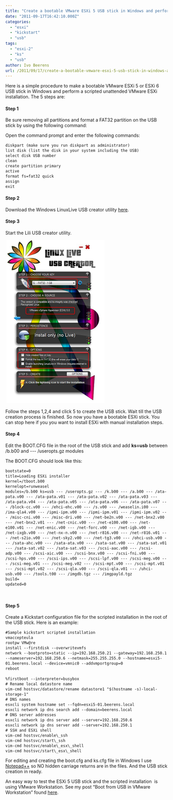 ```yaml
---
title: "Create a bootable VMware ESXi 5 USB stick in Windows and perform a scripted installation"
date: "2011-09-17T16:42:10.000Z"
categories: 
  - "esxi"
  - "kickstart"
  - "usb"
tags: 
  - "esxi-2"
  - "ks"
  - "usb"
author: Ivo Beerens
url: /2011/09/17/create-a-bootable-vmware-esxi-5-usb-stick-in-windows-and-perform-a-scripted-installation/
---
```


Here is a simple procedure to make a bootable VMware ESXi 5 or ESXi 6 USB stick in Windows and perform a scripted unattended VMware ESXi installation. The 5 steps are:

#### Step 1

Be sure removing all partitions and format a FAT32 partition on the USB stick by using the following command:

Open the command prompt and enter the following commands:
```
diskpart (make sure you run diskpart as administrator) 
list disk (list the disk in your system including the USB) 
select disk USB number 
clean 
create partition primary 
active 
format fs=fat32 quick
assign
exit
```

#### Step 2

Download the Windows LinuxLive USB creator utility [here](http://www.linuxliveusb.com/).

#### Step 3

Start the Lili USB creator utility.

 [![image](images/image_thumb10.png "image")](images/image11.png)

Follow the steps 1,2,4 and click 5 to create the USB stick. Wait till the USB creation process is finished. So now you have a bootable ESXi stick. You can stop here if you you want to install ESXi with manual installation steps. 

#### Step 4

Edit the BOOT.CFG file in the root of the USB stick and add **ks=usb** between /b.b00 and --- /useropts.gz modules

The BOOT.CFG should look like this:
```
bootstate=0 
title=Loading ESXi installer 
kernel=/tboot.b00 
kernelopt=runweasel 
modules=/b.b00 ks=usb --- /useropts.gz --- /k.b00 --- /a.b00 --- /ata-pata.v00 --- /ata-pata.v01 --- /ata-pata.v02 --- /ata-pata.v03 --- /ata-pata.v04 --- /ata-pata.v05 --- /ata-pata.v06 --- /ata-pata.v07 --- /block-cc.v00 --- /ehci-ehc.v00 --- /s.v00 --- /weaselin.i00 --- /ima-qla4.v00 --- /ipmi-ipm.v00 --- /ipmi-ipm.v01 --- /ipmi-ipm.v02 --- /misc-cni.v00 --- /misc-dri.v00 --- /net-be2n.v00 --- /net-bnx2.v00 --- /net-bnx2.v01 --- /net-cnic.v00 --- /net-e100.v00 --- /net-e100.v01 --- /net-enic.v00 --- /net-forc.v00 --- /net-igb.v00 --- /net-ixgb.v00 --- /net-nx-n.v00 --- /net-r816.v00 --- /net-r816.v01 --- /net-s2io.v00 --- /net-sky2.v00 --- /net-tg3.v00 --- /ohci-usb.v00 --- /sata-ahc.v00 --- /sata-ata.v00 --- /sata-sat.v00 --- /sata-sat.v01 --- /sata-sat.v02 --- /sata-sat.v03 --- /scsi-aac.v00 --- /scsi-adp.v00 --- /scsi-aic.v00 --- /scsi-bnx.v00 --- /scsi-fni.v00 --- /scsi-hps.v00 --- /scsi-ips.v00 --- /scsi-lpf.v00 --- /scsi-meg.v00 --- /scsi-meg.v01 --- /scsi-meg.v02 --- /scsi-mpt.v00 --- /scsi-mpt.v01 --- /scsi-mpt.v02 --- /scsi-qla.v00 --- /scsi-qla.v01 --- /uhci-usb.v00 --- /tools.t00 --- /imgdb.tgz --- /imgpayld.tgz 
build= 
updated=0
```
 

#### Step 5

Create a Kickstart configuration file for the scripted installation in the root of the USB stick. Here is an example:
```
#Sample kickstart scripted installation
vmaccepteula
rootpw VMw@re
install --firstdisk --overwritevmfs
network --bootproto=static --ip=192.168.250.21 --gateway=192.168.250.1 --nameserver=192.168.250.6 --netmask=255.255.255.0 --hostname=esxi5-01.beerens.local --device=vmnic0 --addvmportgroup=0
reboot

%firstboot --interpreter=busybox
# Rename local datastore name
vim-cmd hostsvc/datastore/rename datastore1 "$(hostname -s)-local-storage-1"
# DNS names
esxcli system hostname set --fqdn=esxi5-01.beerens.local
esxcli network ip dns search add --domain=beerens.local
# DNS server addresses
esxcli network ip dns server add --server=192.168.250.6
esxcli network ip dns server add --server=192.168.250.1
# SSH and ESXi shell
vim-cmd hostsvc/enable\_ssh
vim-cmd hostsvc/start\_ssh
vim-cmd hostsvc/enable\_esx\_shell
vim-cmd hostsvc/start\_esx\_shell
```

For editing and creating the boot.cfg and ks.cfg file in Windows I use [Notepad++](http://notepad-plus-plus.org/) so NO hidden carriage returns are in the files. And the USB stick creation in ready.

An easy way to test the ESXi 5 USB stick and the scripted installation  is using VMware Workstation. See my post “Boot from USB in VMware Workstation” found [here](https://www.ivobeerens.nl/2009/10/16/boot-from-usb-in-VMware-workstation/).